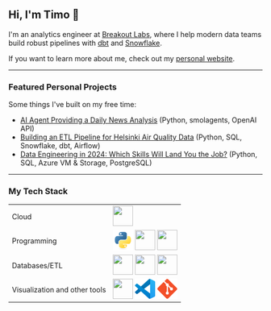 ## Hi, I'm Timo 👋

I'm an analytics engineer at [Breakout Labs](https://breakout-labs.com), where I help modern data teams build robust pipelines with [dbt](https://www.getdbt.com/) and [Snowflake](https://www.snowflake.com/en/). 

If you want to learn more about me, check out my [personal website](https://timosarkka.com).

---

### Featured Personal Projects

Some things I've built on my free time:

* <a href="https://github.com/timosarkka/ai-agent-news-summary" target=”_blank”>AI Agent Providing a Daily News Analysis</a> (Python, smolagents, OpenAI API)
* <a href="https://github.com/timosarkka/helsinki-air-quality" target="_blank">Building an ETL Pipeline for Helsinki Air Quality Data</a> (Python, SQL, Snowflake, dbt, Airflow)
* <a href="https://github.com/timosarkka/data-eng-skills" target="_blank">Data Engineering in 2024: Which Skills Will Land You the Job?</a> (Python, SQL, Azure VM & Storage, PostgreSQL)

---

### My Tech Stack

<table>
    <tr>
        <td>Cloud</td>
        <td>
            <a href="https://azure.microsoft.com" target=”_blank”><img src="https://upload.wikimedia.org/wikipedia/commons/f/fa/Microsoft_Azure.svg" width="40" height="40"></a>
        </td>   
    </tr>
    <tr>
        <td>Programming</td>
        <td>
            <a href="https://www.python.org/" target=”_blank”><img src="https://github.com/devicons/devicon/blob/v2.13.0/icons/python/python-original.svg" width="40" height="40"/></a>
            <a href="https://numpy.org/" target=”_blank”><img src="https://cdn.worldvectorlogo.com/logos/numpy-1.svg" width="40" height="40"/></a>
            <a href="https://pandas.pydata.org/" target=”_blank”><img src="https://upload.wikimedia.org/wikipedia/commons/thumb/2/22/Pandas_mark.svg/674px-Pandas_mark.svg.png" width="40" height="40"/></a>
        </td>
    </tr>
    <tr>
        <td>Databases/ETL</td>
        <td>
            <a href="https://www.snowflake.com/en/" target=”_blank”><img src="https://companieslogo.com/img/orig/SNOW-35164165.png?t=1720244494" width="40" height="40"/></a>
            <a href="https://www.getdbt.com/" target=”_blank”><img src="https://svgmix.com/uploads/a9ea0e-dbt-icon.svg" width="40" height="40"/></a>
            <a href="https://www.matillion.com/matillion-etl" target=”_blank”><img src="https://cdn.prod.website-files.com/61ddd0b42c51f89b7de1e910/667f22f950cc4db776f23203_667ef82f0f02ee8d2f00c9a1_matillion-new.svg" width="40" height="40"/></a>
        </td>
    </tr>
    <tr>
        <td>Visualization and other tools</td>
        <td>
            <a href="https://www.microsoft.com/en-us/power-platform/products/power-bi" target=”_blank”><img src="https://upload.wikimedia.org/wikipedia/commons/c/cf/New_Power_BI_Logo.svg" width="40" height="40"/></a>
            <a href="https://code.visualstudio.com/" target=”_blank”><img src="https://github.com/devicons/devicon/blob/v2.13.0/icons/vscode/vscode-original.svg" width="40" height="40"/></a>
            <a href="https://git-scm.com/" target=”_blank”><img src="https://github.com/devicons/devicon/blob/v2.13.0/icons/git/git-original.svg" width="40" height="40"/></a>
        </td>
    </tr>
</table>
